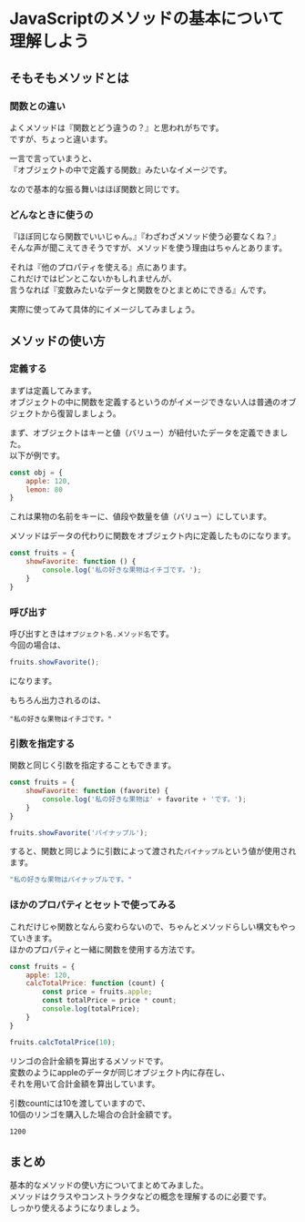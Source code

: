 # JavaScriptのメソッドの基本について理解しよう  

## そもそもメソッドとは  

### 関数との違い  
よくメソッドは『関数とどう違うの？』と思われがちです。  
ですが、ちょっと違います。  

一言で言っていまうと、  
『オブジェクトの中で定義する関数』みたいなイメージです。  

なので基本的な振る舞いはほぼ関数と同じです。  

### どんなときに使うの  
『ほぼ同じなら関数でいいじゃん。』『わざわざメソッド使う必要なくね？』  
そんな声が聞こえてきそうですが、メソッドを使う理由はちゃんとあります。  

それは『他のプロパティを使える』点にあります。  
これだけではピンとこないかもしれませんが、  
言うなれば『変数みたいなデータと関数をひとまとめにできる』んです。  

実際に使ってみて具体的にイメージしてみましょう。  

## メソッドの使い方  

### 定義する  
まずは定義してみます。  
オブジェクトの中に関数を定義するというのがイメージできない人は普通のオブジェクトから復習しましょう。  

まず、オブジェクトはキーと値（バリュー）が紐付いたデータを定義できました。  
以下が例です。  

```js
const obj = {
    apple: 120,
    lemon: 80
}
```

これは果物の名前をキーに、値段や数量を値（バリュー）にしています。  

メソッドはデータの代わりに関数をオブジェクト内に定義したものになります。  

```js
const fruits = {
    showFavorite: function () {
        console.log('私の好きな果物はイチゴです。');
    }
}
```

### 呼び出す  
呼び出すときは`オブジェクト名.メソッド名`です。  
今回の場合は、

```js
fruits.showFavorite();
```
になります。  

もちろん出力されるのは、  
```
"私の好きな果物はイチゴです。"
```

### 引数を指定する  
関数と同じく引数を指定することもできます。  

```js
const fruits = {
    showFavorite: function (favorite) {
        console.log('私の好きな果物は' + favorite + 'です。');
    }
}

fruits.showFavorite('パイナップル');
```

すると、関数と同じように引数によって渡された`パイナップル`という値が使用されます。  

```js
"私の好きな果物はパイナップルです。"
```

### ほかのプロパティとセットで使ってみる  
これだけじゃ関数となんら変わらないので、ちゃんとメソッドらしい構文もやっていきます。  
ほかのプロパティと一緒に関数を使用する方法です。  

```js
const fruits = {
    apple: 120,
    calcTotalPrice: function (count) {
        const price = fruits.apple;
        const totalPrice = price * count;
        console.log(totalPrice);
    }
}

fruits.calcTotalPrice(10);
```

リンゴの合計金額を算出するメソッドです。  
変数のようにappleのデータが同じオブジェクト内に存在し、  
それを用いて合計金額を算出しています。  

引数countには10を渡していますので、  
10個のリンゴを購入した場合の合計金額です。  

```
1200
```

## まとめ  
基本的なメソッドの使い方についてまとめてみました。  
メソッドはクラスやコンストラクタなどの概念を理解するのに必要です。  
しっかり使えるようになりましょう。  